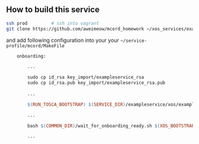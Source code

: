 ## 

## How to build this service

```bash
ssh prod         # ssh into vagrant
git clone https://github.com/aweimeow/mcord_homework ~/xos_services/exampleservice
```

and add following configuration into your your `~/service-profile/mcord/MakeFile`


```MakeFile
    onboarding:

        ...

        sudo cp id_rsa key_import/exampleservice_rsa
        sudo cp id_rsa.pub key_import/exampleservice_rsa.pub
        
        ...

        $(RUN_TOSCA_BOOTSTRAP) $(SERVICE_DIR)/exampleservice/xos/exampleservice-onboard.yaml

        ...

        bash $(COMMON_DIR)/wait_for_onboarding_ready.sh $(XOS_BOOTSTRAP_PORT) services/exampleservice

        ...
```
